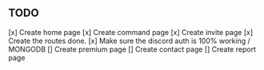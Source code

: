 ## TODO

[x] Create home page
[x] Create command page
[x] Create invite page
[x] Create the routes done.
[x] Make sure the discord auth is 100% working / MONGODB
[] Create premium page
[] Create contact page
[] Create report page
